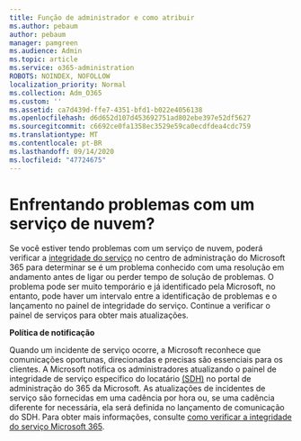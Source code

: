 ```yaml
---
title: Função de administrador e como atribuir
ms.author: pebaum
author: pebaum
manager: pamgreen
ms.audience: Admin
ms.topic: article
ms.service: o365-administration
ROBOTS: NOINDEX, NOFOLLOW
localization_priority: Normal
ms.collection: Adm_O365
ms.custom: ''
ms.assetid: ca7d439d-ffe7-4351-bfd1-b022e4056138
ms.openlocfilehash: d6d652d107d453692751ad802ebe397e52df5627
ms.sourcegitcommit: c6692ce0fa1358ec3529e59ca0ecdfdea4cdc759
ms.translationtype: MT
ms.contentlocale: pt-BR
ms.lasthandoff: 09/14/2020
ms.locfileid: "47724675"
---
```

# <a name="experiencing-problems-with-a-cloud-service"></a>Enfrentando problemas com um serviço de nuvem?

Se você estiver tendo problemas com um serviço de nuvem, poderá verificar a [integridade do serviço](https://admin.microsoft.com/AdminPortal/Home#/servicehealth) no centro de administração do Microsoft 365 para determinar se é um problema conhecido com uma resolução em andamento antes de ligar ou perder tempo de solução de problemas. O problema pode ser muito temporário e já identificado pela Microsoft, no entanto, pode haver um intervalo entre a identificação de problemas e o lançamento no painel de integridade do serviço. Continue a verificar o painel de serviços para obter mais atualizações.

**Política de notificação**

Quando um incidente de serviço ocorre, a Microsoft reconhece que comunicações oportunas, direcionadas e precisas são essenciais para os clientes. A Microsoft notifica os administradores atualizando o painel de integridade de serviço específico do locatário [(SDH)](https://admin.microsoft.com/AdminPortal/Home#/servicehealth) no portal de administração do 365 da Microsoft. As atualizações de incidentes de serviço são fornecidas em uma cadência por hora ou, se uma cadência diferente for necessária, ela será definida no lançamento de comunicação do SDH. Para obter mais informações, consulte [como verificar a integridade do serviço Microsoft 365](https://docs.microsoft.com/office365/enterprise/view-service-health).

